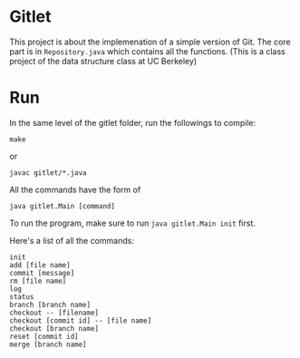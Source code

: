 # Gitlet
This project is about the implemenation of a simple version of Git. The core part is in `Repository.java` which contains all the functions. (This is a class project of the data structure class at UC Berkeley)

# Run
In the same level of the gitlet folder, run the followings to compile:
```
make
```
or
```
javac gitlet/*.java
```
All the commands have the form of
```
java gitlet.Main [command]
```
To run the program, make sure to run `java gitlet.Main init` first.

Here's a list of all the commands:
```
init
add [file name] 
commit [message]
rm [file name]
log
status
branch [branch name]
checkout -- [filename]
checkout [commit id] -- [file name]
checkout [branch name]
reset [commit id]
merge [branch name]
```
